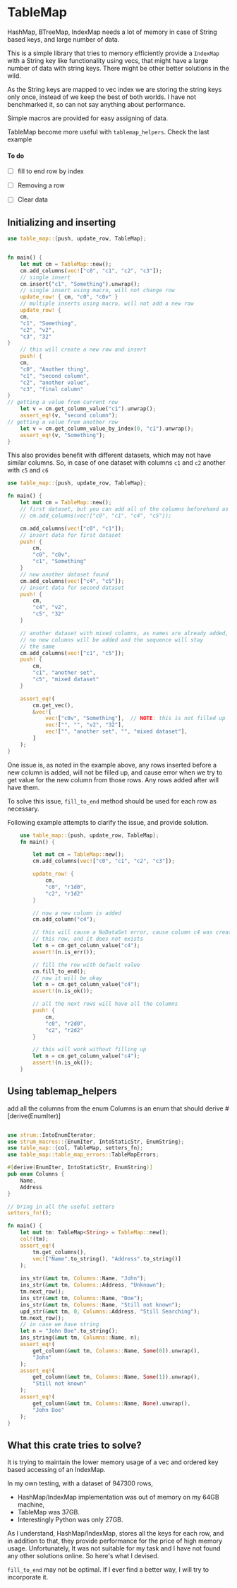 # TableMap

HashMap, BTreeMap, IndexMap needs a lot of memory in case of String based keys, and large number of data.

This is a simple library that tries to memory efficiently provide a `IndexMap` with a String key like functionality using vecs, that might have a large number of data with string keys. There might be other better solutions in the wild.

As the String keys are mapped to vec index we are storing the string keys only once, instead of we keep the best of both worlds. I have not benchmarked it, so can not say anything about performance.

Simple macros are provided for easy assigning of data.

TableMap become more useful with `tablemap_helpers`. Check the last example

#### To do

- [ ] fill to end row by index
- [ ] Removing a row
- [ ] Clear data


## Initializing and inserting

```rust
use table_map::{push, update_row, TableMap};


fn main() {
    let mut cm = TableMap::new();
    cm.add_columns(vec!["c0", "c1", "c2", "c3"]);
    // single insert
    cm.insert("c1", "Something").unwrap();
    // single insert using macro, will not change row
    update_row! { cm, "c0", "c0v" }
    // multiple inserts using macro, will not add a new row
    update_row! {
    cm,
    "c1", "Something",
    "c2", "v2",
    "c3", "32"
}
    // this will create a new row and insert
    push! {
    cm,
    "c0", "Another thing",
    "c1", "second column",
    "c2", "another value",
    "c3", "final column"
}
// getting a value from current row
    let v = cm.get_column_value("c1").unwrap();
    assert_eq!(v, "second column");
// getting a value from another row
    let v = cm.get_column_value_by_index(0, "c1").unwrap();
    assert_eq!(v, "Something");
}

```

This also provides benefit with different datasets, which may not have similar columns.
So, in case of one dataset with columns `c1` and `c2` another with `c5` and `c6`

```rust
use table_map::{push, update_row, TableMap};

fn main() {
    let mut cm = TableMap::new();
    // first dataset, but you can add all of the columns beforehand as usual
    // cm.add_columns(vec!["c0", "c1", "c4", "c5"]);

    cm.add_columns(vec!["c0", "c1"]);
    // insert data for first dataset
    push! {
        cm,
        "c0", "c0v",
        "c1", "Something"
    }
    // now another dataset found
    cm.add_columns(vec!["c4", "c5"]);
    // insert data for second dataset
    push! {
        cm,
        "c4", "v2",
        "c5", "32"
    }

    // another dataset with mixed columns, as names are already added,
    // no new columns will be added and the sequence will stay
    // the same
    cm.add_columns(vec!["c1", "c5"]);
    push! {
        cm,
        "c1", "another set",
        "c5", "mixed dataset"
    }

    assert_eq!(
        cm.get_vec(),
        &vec![
            vec!["c0v", "Something"],  // NOTE: this is not filled up
            vec!["", "", "v2", "32"],
            vec!["", "another set", "", "mixed dataset"],
        ]
    );
}

```

One issue is, as noted in the example above, any rows inserted before a new column is added,
will not be filled up, and cause error when we try to get value for the new column from those
rows. Any rows added after will have them.

To solve this issue, `fill_to_end` method should be used for each row as necessary.

Following example attempts to clarify the issue, and provide solution.

```rust
    use table_map::{push, update_row, TableMap};
    fn main() {

        let mut cm = TableMap::new();
        cm.add_columns(vec!["c0", "c1", "c2", "c3"]);

        update_row! {
            cm,
            "c0", "r1d0",
            "c2", "r1d2"
        }

        // now a new column is added
        cm.add_column("c4");

        // this will cause a NoDataSet error, cause column c4 was created after setting
        // this row, and it does not exists
        let n = cm.get_column_value("c4");
        assert!(n.is_err());

        // fill the row with default value
        cm.fill_to_end();
        // now it will be okay
        let n = cm.get_column_value("c4");
        assert!(n.is_ok());

        // all the next rows will have all the columns
        push! {
            cm,
            "c0", "r2d0",
            "c2", "r2d2"
        }

        // this will work without filling up
        let n = cm.get_column_value("c4");
        assert!(n.is_ok());
    }

```

## Using tablemap_helpers

add all the columns from the enum
Columns is an enum that should derive #[derive(EnumIter)]

```rust

use strum::IntoEnumIterator;
use strum_macros::{EnumIter, IntoStaticStr, EnumString};
use table_map::{col, TableMap, setters_fn};
use table_map::table_map_errors::TableMapErrors;

#[derive(EnumIter, IntoStaticStr, EnumString)]
pub enum Columns {
    Name,
    Address
}

// bring in all the useful setters
setters_fn!();

fn main() {
    let mut tm: TableMap<String> = TableMap::new();
    col!(tm);
    assert_eq!(
        tm.get_columns(),
        vec!["Name".to_string(), "Address".to_string()]
    );
    
    ins_str(&mut tm, Columns::Name, "John");
    ins_str(&mut tm, Columns::Address, "Unknown");
    tm.next_row();
    ins_str(&mut tm, Columns::Name, "Doe");
    ins_str(&mut tm, Columns::Name, "Still not known");
    upd_str(&mut tm, 0, Columns::Address, "Still Searching");
    tm.next_row();
    // in case we have string
    let n = "John Doe".to_string();
    ins_string(&mut tm, Columns::Name, n);
    assert_eq!(
        get_column(&mut tm, Columns::Name, Some(0)).unwrap(),
        "John"
    );
    assert_eq!(
        get_column(&mut tm, Columns::Name, Some(1)).unwrap(),
        "Still not known"
    );
    assert_eq!(
        get_column(&mut tm, Columns::Name, None).unwrap(),
        "John Doe"
    );
}

```
## What this crate tries to solve?

It is trying to maintain the lower memory usage of a vec and ordered key based accessing of an IndexMap.

In my own testing, with a dataset of 947300 rows,
* HashMap/IndexMap implementation was out of memory on my 64GB machine,
* TableMap was 37GB.
* Interestingly Python was only 27GB.

As I understand, HashMap/IndexMap, stores all the keys for each row, and in addition to that, they provide performance for the price of high memory usage. Unfortunately, It was not suitable for my task and I have not found any other solutions online. So here's what I devised.

`fill_to_end` may not be optimal. If I ever find a better way, I will try to incorporate it.
